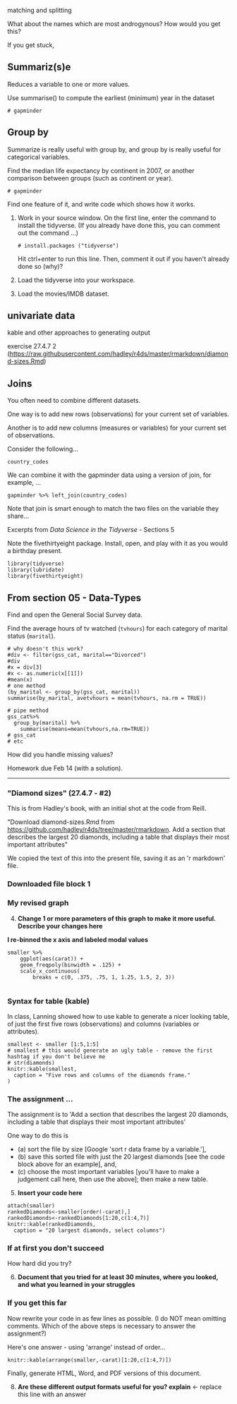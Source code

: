 

matching and splitting

What about the names which are most androgynous?  How would you get this?



If you get stuck,  

## Summariz(s)e

Reduces a variable to one or more values.

Use summarise() to compute the earliest (minimum) year in the dataset

```{r summarize}
# gapminder 
```

## Group by

Summarize is really useful with group by, and group by is really useful for categorical variables. 

Find the median life expectancy by continent in 2007, or another comparison between groups (such as continent or year).

```{r summarizeGroups}
# gapminder 
```





Find one feature of it, and write code which shows how it works.

1. Work in your source window. On the first line, enter the command to install the tidyverse. (If you already have done this, you can comment out the command ...)

   ```
   # install.packages ("tidyverse")
   ```

   Hit ctrl+enter to run this line. Then, comment it out if you haven't already done so (why)?

2. Load the tidyverse into your workspace. 

3. Load the movies/IMDB dataset.

## univariate data

kable and other approaches to generating output

exercise 27.4.7 2 (https://raw.githubusercontent.com/hadley/r4ds/master/rmarkdown/diamond-sizes.Rmd)

## 

## Joins

You often need to combine different datasets.

One way is to add new rows (observations) for your current set of variables.

Another is to add new columns (measures or variables) for your current set of observations.

Consider the following...

```{r}
country_codes
```

We can combine it with the gapminder data using a version of join, for example, ...

```{r}
gapminder %>% left_join(country_codes)
```

Note that join is smart enough to match the two files on the variable they share...

Excerpts from *Data Science in the Tidyverse* - Sections 5

Note the fivethirtyeight package.  Install, open, and play with it as you would a birthday present.

```{r setup0314} 
library(tidyverse)
library(lubridate)
library(fivethirtyeight)
```

## From section 05 - Data-Types

Find and open the General Social Survey data. 

Find the average hours of tv watched (`tvhours`) for each category of marital status (`marital`).

```{r tvMarriage}
# why doesn't this work?
#div <- filter(gss_cat, marital=="Divorced")
#div
#x = div[3]
#x <- as.numeric(x[[1]])
#mean(x)
# one method
(by_marital <- group_by(gss_cat, marital))
summarise(by_marital, avetvhours = mean(tvhours, na.rm = TRUE))

# pipe method
gss_cat%>%
  group_by(marital) %>%
    summarise(means=mean(tvhours,na.rm=TRUE))
# gss_cat
# etc
```

How did you handle missing values?

Homework due Feb 14 (with a solution).

------

### "Diamond sizes" (27.4.7 - #2)

This is from Hadley's book, with an initial shot at the code from Reill.

"Download diamond-sizes.Rmd from https://github.com/hadley/r4ds/tree/master/rmarkdown. Add a section that describes the largest 20 diamonds, including a table that displays their most important attributes"

We copied the text of this into the present file, saving it as an 'r markdown' file.

### Downloaded file block 1

### My revised graph

4) **Change 1 or more parameters of this graph to make it more useful.  Describe your changes here**

**I re-binned the x axis and labeled modal values** 

```{r, echo = TRUE}
smaller %>% 
    ggplot(aes(carat)) + 
    geom_freqpoly(binwidth = .125) +
    scale_x_continuous(
        breaks = c(0, .375, .75, 1, 1.25, 1.5, 2, 3))
    
```

### Syntax for table (kable)

In class, Lanning showed how to use kable to generate a nicer looking table, of just the first five rows (observations) and columns (variables or attributes).

```{r, echo = TRUE}
smallest <- smaller [1:5,1:5]
# smallest # this would generate an ugly table - remove the first hashtag if you don't believe me
# str(diamonds)
knitr::kable(smallest, 
  caption = "Five rows and columns of the diamonds frame."
)
```

### The assignment ... 

The assignment is to 'Add a section that describes the largest 20 diamonds, including a table that displays their most important attributes'

One way to do this is 

- (a) sort the file by size [Google 'sort r data frame by a variable.'], 
- (b) save this sorted file with just the 20 largest diamonds [see the code block above for an example], and,
- (c) choose the most important variables [you'll have to make a judgement call here, then use the above]; then make a new table. 

5) **Insert your code here**

```{r, echo = TRUE}
attach(smaller)
rankedDiamonds<-smaller[order(-carat),]
rankedDiamonds<-rankedDiamonds[1:20,c(1:4,7)]
knitr::kable(rankedDiamonds, 
  caption = "20 largest diamonds, select columns")
```

### If at first you don't succeed

How hard did you try? 

6) **Document that you tried for at least 30 minutes, where you looked, and what you learned in your struggles**

### If you get this far

Now rewrite your code in as few lines as possible. (I do NOT mean omitting comments.  Which of the above steps is necessary to answer the assignment?) 

Here's one answer - using 'arrange' instead of order...

```{r, echo = TRUE}
knitr::kable(arrange(smaller,-carat)[1:20,c(1:4,7)])
```

Finally, generate HTML, Word, and PDF versions of this document. 

8) **Are these different output formats useful for you? explain**  <- replace this line with an answer

## 